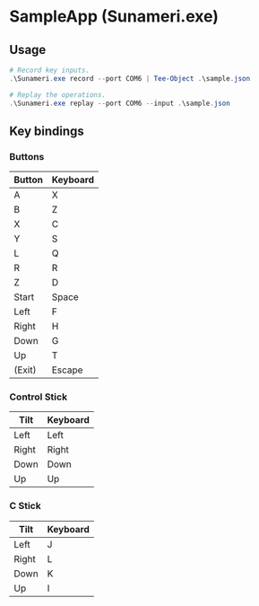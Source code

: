 # SampleApp (Sunameri.exe)

## Usage

```ps1
# Record key inputs.
.\Sunameri.exe record --port COM6 | Tee-Object .\sample.json

# Replay the operations.
.\Sunameri.exe replay --port COM6 --input .\sample.json
```

## Key bindings

### Buttons

| Button | Keyboard |
| ------ | -------- |
| A      | X        |
| B      | Z        |
| X      | C        |
| Y      | S        |
| L      | Q        |
| R      | R        |
| Z      | D        |
| Start  | Space    |
| Left   | F        |
| Right  | H        |
| Down   | G        |
| Up     | T        |
| (Exit) | Escape   |

### Control Stick

| Tilt  | Keyboard |
| ----- | -------- |
| Left  | Left     |
| Right | Right    |
| Down  | Down     |
| Up    | Up       |

### C Stick

| Tilt  | Keyboard |
| ----- | -------- |
| Left  | J        |
| Right | L        |
| Down  | K        |
| Up    | I        |
